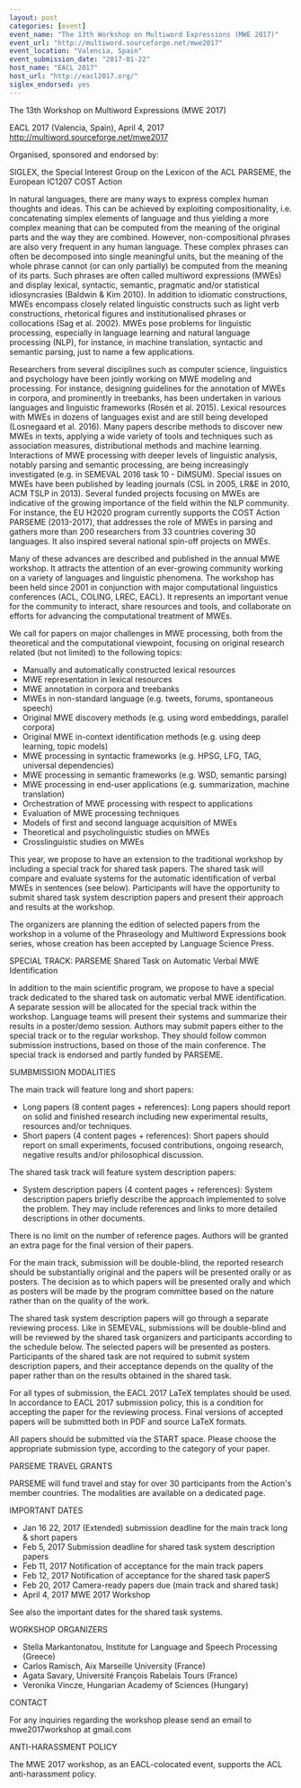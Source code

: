 ```yaml
---
layout: post
categories: [event]
event_name: "The 13th Workshop on Multiword Expressions (MWE 2017)"
event_url: "http://multiword.sourceforge.net/mwe2017"
event_location: "Valencia, Spain"
event_submission_date: "2017-01-22"
host_name: "EACL 2017"
host_url: "http://eacl2017.org/"
siglex_endorsed: yes
---
```

The 13th Workshop on Multiword Expressions (MWE 2017)

EACL 2017 (Valencia, Spain), April 4, 2017  
<http://multiword.sourceforge.net/mwe2017>  

Organised, sponsored and endorsed by:

SIGLEX, the Special Interest Group on the Lexicon of the ACL
PARSEME, the European IC1207 COST Action

In natural languages, there are many ways to express complex human thoughts and ideas. This can be achieved by exploiting compositionality, i.e. concatenating simplex elements of language and thus yielding a more complex meaning that can be computed from the meaning of the original parts and the way they are combined. However, non-compositional phrases are also very frequent in any human language. These complex phrases can often be decomposed into single meaningful units, but the meaning of the whole phrase cannot (or can only partially) be computed from the meaning of its parts. Such phrases are often called multiword expressions (MWEs) and display lexical, syntactic, semantic, pragmatic and/or statistical idiosyncrasies (Baldwin & Kim 2010). In addition to idiomatic constructions, MWEs encompass closely related linguistic constructs such as light verb constructions, rhetorical figures and institutionalised phrases or collocations (Sag et al. 2002). MWEs pose problems for linguistic processing, especially in language learning and natural language processing (NLP), for instance, in machine translation, syntactic and semantic parsing, just to name a few applications.

Researchers from several disciplines such as computer science, linguistics and psychology have been jointly working on MWE modeling and processing. For instance, designing guidelines for the annotation of MWEs in corpora, and prominently in treebanks, has been undertaken in various languages and linguistic frameworks (Rosén et al. 2015). Lexical resources with MWEs in dozens of languages exist and are still being developed (Losnegaard et al. 2016). Many papers describe methods to discover new MWEs in texts, applying a wide variety of tools and techniques such as association measures, distributional methods and machine learning. Interactions of MWE processing with deeper levels of linguistic analysis, notably parsing and semantic processing, are being increasingly investigated (e.g. in SEMEVAL 2016 task 10 - DiMSUM). Special issues on MWEs have been published by leading journals (CSL in 2005, LR&E in 2010, ACM TSLP in 2013). Several funded projects focusing on MWEs are indicative of the growing importance of the field within the NLP community. For instance, the EU H2020 program currently supports the COST Action PARSEME (2013-2017), that addresses the role of MWEs in parsing and gathers more than 200 researchers from 33 countries covering 30 languages. It also inspired several national spin-off projects on MWEs.

Many of these advances are described and published in the annual MWE workshop. It attracts the attention of an ever-growing community working on a variety of languages and linguistic phenomena. The workshop has been held since 2001 in conjunction with major computational linguistics conferences (ACL, COLING, LREC, EACL). It represents an important venue for the community to interact, share resources and tools, and collaborate on efforts for advancing the computational treatment of MWEs.

We call for papers on major challenges in MWE processing, both from the theoretical and the computational viewpoint, focusing on original research related (but not limited) to the following topics:
 * Manually and automatically constructed lexical resources
 * MWE representation in lexical resources
 * MWE annotation in corpora and treebanks
 * MWEs in non-standard language (e.g. tweets, forums, spontaneous speech)
 * Original MWE discovery methods (e.g. using word embeddings, parallel corpora)
 * Original MWE in-context identification methods (e.g. using deep learning, topic models)
 * MWE processing in syntactic frameworks (e.g. HPSG, LFG, TAG, universal dependencies)
 * MWE processing in semantic frameworks (e.g. WSD, semantic parsing)
 * MWE processing in end-user applications (e.g. summarization, machine translation)
 * Orchestration of MWE processing with respect to applications
 * Evaluation of MWE processing techniques
 * Models of first and second language acquisition of MWEs
 * Theoretical and psycholinguistic studies on MWEs
 * Crosslinguistic studies on MWEs

This year, we propose to have an extension to the traditional workshop by including a special track for shared task papers. The shared task will compare and evaluate systems for the automatic identification of verbal MWEs in sentences (see below). Participants will have the opportunity to submit shared task system description papers and present their approach and results at the workshop.

The organizers are planning the edition of selected papers from the workshop in a volume of the Phraseology and Multiword Expressions book series, whose creation has been accepted by Language Science Press.

SPECIAL TRACK: PARSEME Shared Task on Automatic Verbal MWE Identification

In addition to the main scientific program, we propose to have a special track dedicated to the shared task on automatic verbal MWE identification. A separate session will be allocated for the special track within the workshop. Language teams will present their systems and summarize their results in a poster/demo session. Authors may submit papers either to the special track or to the regular workshop. They should follow common submission instructions, based on those of the main conference. The special track is endorsed and partly funded by PARSEME.

SUMBMISSION MODALITIES

The main track will feature long and short papers:
 * Long papers (8 content pages + references): Long papers should report on solid and finished research including new experimental results, resources and/or techniques.
 * Short papers (4 content pages + references): Short papers should report on small experiments, focused contributions, ongoing research, negative results and/or philosophical discussion.

The shared task track will feature system description papers:
 * System description papers (4 content pages + references): System description papers briefly describe the approach implemented to solve the problem. They may include references and links to more detailed descriptions in other documents.

There is no limit on the number of reference pages. Authors will be granted an extra page for the final version of their papers.

For the main track, submission will be double-blind, the reported research should be substantially original and the papers will be presented orally or as posters. The decision as to which papers will be presented orally and which as posters will be made by the program committee based on the nature rather than on the quality of the work.

The shared task system description papers will go through a separate reviewing process. Like in SEMEVAL, submissions will be double-blind and will be reviewed by the shared task organizers and participants according to the schedule below. The selected papers will be presented as posters. Participants of the shared task are not required to submit system description papers, and their acceptance depends on the quality of the paper rather than on the results obtained in the shared task.

For all types of submission, the EACL 2017 LaTeX templates should be used. In accordance to EACL 2017 submission policy, this is a condition for accepting the paper for the reviewing process. Final versions of accepted papers will be submitted both in PDF and source LaTeX formats.

All papers should be submitted via the START space. Please choose the appropriate submission type, according to the category of your paper.

PARSEME TRAVEL GRANTS

PARSEME will fund travel and stay for over 30 participants from the Action's member countries. The modalities are available on a dedicated page.

IMPORTANT DATES
 * Jan 16 22, 2017	(Extended) submission deadline for the main track long & short papers
 * Feb 5, 2017	Submission deadline for shared task system description papers
 * Feb 11, 2017	Notification of acceptance for the main track papers
 * Feb 12, 2017	Notification of acceptance for the shared task paperS
 * Feb 20, 2017	Camera-ready papers due (main track and shared task)
 * April 4, 2017	MWE 2017 Workshop

See also the important dates for the shared task systems.

WORKSHOP ORGANIZERS
 * Stella Markantonatou, Institute for Language and Speech Processing (Greece)
 * Carlos Ramisch, Aix Marseille University (France)
 * Agata Savary, Université François Rabelais Tours (France)
 * Veronika Vincze, Hungarian Academy of Sciences (Hungary)

CONTACT

For any inquiries regarding the workshop please send an email to mwe2017workshop at gmail.com

ANTI-HARASSMENT POLICY

The MWE 2017 workshop, as an EACL-colocated event, supports the ACL anti-harassment policy.

